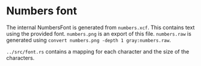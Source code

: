 <!--
SPDX-License-Identifier: CC-BY-SA-4.0
SPDX-FileCopyrightText: © 2020 Casper Meijn <casper@meijn.net>

This work is licensed under the Creative Commons Attribution-ShareAlike 4.0 International License. 
To view a copy of this license, visit http://creativecommons.org/licenses/by-sa/4.0/ or 
  send a letter to Creative Commons, PO Box 1866, Mountain View, CA 94042, USA.
-->

# Numbers font

The internal NumbersFont is generated from `numbers.xcf`. This contains 
text using the provided font. `numbers.png` is an export of this file.
`numbers.raw` is generated using `convert numbers.png -depth 1 gray:numbers.raw`.

`../src/font.rs` contains a mapping for each character and the size of the 
characters.